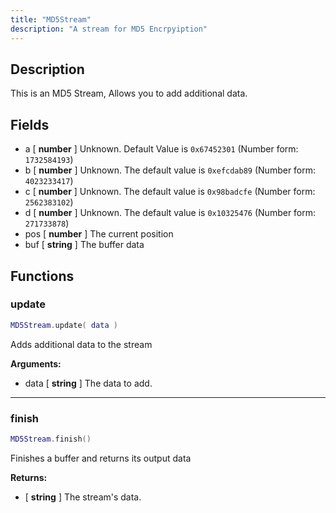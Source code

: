 ```yaml
---
title: "MD5Stream"
description: "A stream for MD5 Encrpyiption"
---
```


## Description

This is an MD5 Stream, Allows you to add additional data.

## Fields

- a [ **number** ] Unknown. Default Value is ` 0x67452301 ` (Number form: ` 1732584193 `)
- b [ **number** ] Unknown. The default value is ` 0xefcdab89 ` (Number form: ` 4023233417 `)
- c [ **number** ] Unknown. The default value is ` 0x98badcfe ` (Number form: ` 2562383102 `)
- d [ **number** ] Unknown. The default value is ` 0x10325476 ` (Number form: ` 271733878 `)
- pos [ **number** ] The current position
- buf [ **string** ] The buffer data

## Functions

### update

```lua
MD5Stream.update( data )
```

Adds additional data to the stream

**Arguments:**
- data [ **string** ] The data to add.

---

### finish

```lua
MD5Stream.finish()
```

Finishes a buffer and returns its output data

**Returns:**
- [ **string** ] The stream's data.

